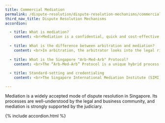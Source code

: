 ```yaml
---
title: Commercial Mediation
permalink: /dispute-resolution/dispute-resolution-mechanisms/commercial-mediation/
third_nav_title: Dispute Resolution Mechanisms
accordion:

  - title: What is mediation?
    content: <br>Mediation is a confidential, quick and cost-effective mode of dispute resolution. In mediation, a neutral third party facilitates negotiations and helps parties come to consensus. Rather than imposing a solution, a professional mediator works with the conflicting parties to explore their underlying interests and needs. Parties retain control over the outcome, as any outcomes reached are based on mutual agreement.<br>As a confidential and flexible process, mediation is well suited to accommodating cultural, legal and commercial differences between disputing parties, while preserving party autonomy and business relationships. Due to its non-adversarial and flexible nature, mediation is also able to factor in wider operational considerations and tailor specific remedies beyond financial compensation.
    
  - title: What is the difference between arbitration and mediation?
    content: <br>In arbitration, the arbitrator looks into the legal rights and wrongs of a dispute and makes a decision. Once the arbitrator has arrived at a decision, it is binding on parties whether they agree with it or not. This is very much how a court case is decided by a judge, except that the process does not take place in a courtroom, and the hearing is not open to the public. As with a court case, there is usually a winning and a losing party in arbitration.<br>In mediation, the mediator helps parties to settle their disputes through a process of discussion and narrowing of differences. The mediator helps the parties to arrive at an agreed solution. He does not decide the outcome. A successful mediation results in an agreement signed by the parties, whereas a contested arbitration results in a decision by the arbitrator. In mediation, there is no such thing as a winning or losing party because there is no binding decision. Instead, the parties are free to agree on both legal and non-legal solutions to the dispute which best suit their respective interests and needs.<br>Since the mediator does not adjudicate on the dispute, parties have full control over the outcome of the dispute. They can agree on legal and non-legal solutions that are forward-looking and suited to their interests and needs. In the event of a non-settlement, the process of mediation often brings added clarity to the scope and nature of the dispute. This can help to streamline any ensuing litigation or arbitration proceedings.
    
  - title: What is the Singapore "Arb-Med-Arb" Protocol?
    content: <br>The “Arb-Med-Arb” Protocol is a unique hybrid process where parties attempt mediation after the commencement of arbitration proceedings. It combines the efficacy of mediation with the enforceability of the arbitration award.<br>- Parties who have an arbitration agreement may wish to refer their dispute to mediation, either before they commence arbitration or in the course of the arbitration. Settlement agreements may also be converted into consent awards under the Arb-Med-Arb Protocol.<br>- Parties that adopt the Arb-Med-Arb Protocol may convert their mediated settlement agreement into a consent arbitral award that is enforceable in over 160 countries under the Convention on the Recognition and Enforcement of Foreign Arbitral Awards, also known as the New York Convention of 1958.<br>- Under the Singapore International Arbitration Centre (SIAC) - Singapore International Mediation Centre (SIMC) Arb-Med-Arb Protocol, the arbitrator(s) and the mediator(s) will be separately and independently appointed by SIAC and SIMC respectively, under the applicable arbitration rules and mediation rules of each institution. Unless the parties otherwise agree, the arbitrator(s) and the mediator(s) will generally be different persons.<br>- Parties wishing to take advantage of this tiered dispute resolution mechanism as administered by SIAC and SIMC, may consider incorporating the [Singapore Arb-Med-Arb Clause](https://simc.com.sg/dispute-resolution/arb-med-arb/) in their contracts.
    
  - title: Standard-setting and credentialing
    content: <br>The Singapore International Mediation Institute (SIMI) is a professional standard-setting and credentialing body which supports Singapore’s mediation capabilities. SIMI's role includes promoting best mediation practices and high mediator competency standards.<br>SIMI is headed by an international Board of Directors with representatives from both mediation practitioners as well as corporate users of mediation. SIMI works closely with both domestic and international mediation bodies, and is partnered with the International Mediation Institute (IMI). The IMI is a non-profit public interest initiative to drive transparency and high competency standards  into mediation practice across all fields, worldwide.<br>SIMI aims to apply and enforce world-class standards of mediation, to provide impartial information about mediation, to make tools available to parties to make basic decisions about mediation, and to promote mediation education and awareness.

---
```


Mediation is a widely accepted mode of dispute resolution in Singapore. Its processes are well-understood by the legal and business community, and mediation is strongly supported by the judiciary.

{% include accordion.html %}  
